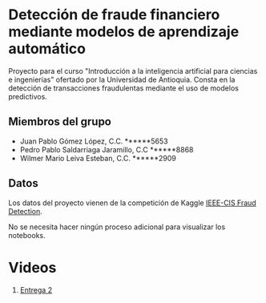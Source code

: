 # Detección de fraude financiero mediante modelos de aprendizaje automático
Proyecto para el curso "Introducción a la inteligencia artificial para ciencias e ingenierías" ofertado por la Universidad de Antioquia. Consta en la detección de transacciones fraudulentas mediante el uso de modelos predictivos.

## Miembros del grupo

- Juan Pablo Gómez López, C.C. ******5653
- Pedro Pablo Saldarriaga Jaramillo, C.C ******8868
- Wilmer Mario Leiva Esteban, C.C. ******2909

## Datos

Los datos del proyecto vienen de la competición de Kaggle [IEEE-CIS Fraud Detection](https://www.kaggle.com/competitions/ieee-fraud-detection/overview).

No se necesita hacer ningún proceso adicional para visualizar los notebooks.

# Videos

1. [Entrega 2](https://www.youtube.com/watch?v=2pjv-ijK7cI)
